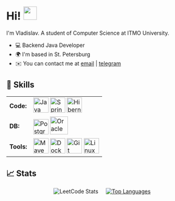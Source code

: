 # Hi! <img src="https://i.giphy.com/media/v1.Y2lkPTc5MGI3NjExeXFvMjBnYmYwZ2F6N3EwZXY0MDQwMXRpb2xjZjMyM2JyN3gxNzl2ZCZlcD12MV9pbnRlcm5hbF9naWZfYnlfaWQmY3Q9cw/pr1dbVONbGeVvSiECh/giphy.gif" width="35px">

I'm Vladislav. A student of Computer Science at ITMO University.

*   💻 Backend Java Developer
*   🌍  I'm based in St. Petersburg
*   ✉️  You can contact me at [email](mailto:urasha24@gmail.com) | [telegram](https://t.me/Urasha24)

## 🔧 Skills
<table>
  <tr>
    <td><b>Code:</b></td>
    <td>
      <img src="https://cdn.jsdelivr.net/gh/devicons/devicon/icons/java/java-original.svg" width="40" height="40" alt="Java"/>
      <img src="https://cdn.jsdelivr.net/gh/devicons/devicon/icons/spring/spring-original.svg" width="40" height="40" alt="Spring"/>
      <img src="https://cdn.jsdelivr.net/gh/devicons/devicon/icons/hibernate/hibernate-plain.svg" width="40" height="40" alt="Hibernate"/>
    </td>
  </tr>
  <tr>
    <td><b>DB:</b></td>
    <td>
      <img src="https://cdn.jsdelivr.net/gh/devicons/devicon/icons/postgresql/postgresql-original.svg" width="40" height="40" alt="PostgreSQL"/>
      <img src="https://cdn.jsdelivr.net/gh/devicons/devicon/icons/oracle/oracle-original.svg" width="47" height="47" alt="Oracle" />
    </td>
  </tr>
  <tr>
    <td><b>Tools:</b></td>
    <td>
      <img src="https://cdn.jsdelivr.net/gh/devicons/devicon/icons/maven/maven-original.svg" width="40" height="40" alt="Maven"/>
      <img src="https://cdn.jsdelivr.net/gh/devicons/devicon/icons/docker/docker-original.svg" width="40" height="40" alt="Docker"/>
      <img src="https://cdn.jsdelivr.net/gh/devicons/devicon/icons/git/git-original.svg" width="40" height="40" alt="Git"/>
      <img src="https://cdn.jsdelivr.net/gh/devicons/devicon/icons/linux/linux-original.svg" width="40" height="40" alt="Linux"/>
    </td>
  </tr>
</table>



## 📈 Stats
<div style="display: flex; align-items: center; justify-content: center; gap: 20px;">
  <img src="https://leetcard.jacoblin.cool/urasha?theme=nord&font=Archivo" alt="LeetCode Stats" />

  <a href="https://github.com/urasha/urasha">
    <img src="https://github-readme-stats.vercel.app/api/top-langs/?username=urasha&hide=html,tex,shell&title_color=ffffff&text_color=c9cacc&icon_color=2bbc8a&bg_color=1d1f21&langs_count=3" alt="Top Languages" />
  </a>
</div>

